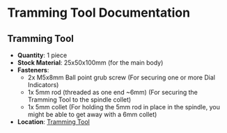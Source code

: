 # Tramming Tool Documentation

## Tramming Tool
- **Quantity**: 1 piece
- **Stock Material**: 25x50x100mm (for the main body)
- **Fasteners**:
  - 2x M5x8mm Ball point grub screw (For securing one or more Dial Indicators)
  - 1x 5mm rod (threaded as one end ~6mm) (For securing the Tramming Tool to the spindle collet)
  - 1x 5mm collet (For holding the 5mm rod in place in the spindle, you might be able to get away with a 6mm collet)
- **Location**: [Tramming Tool](Tramming/Tramming%20Tool.step)
